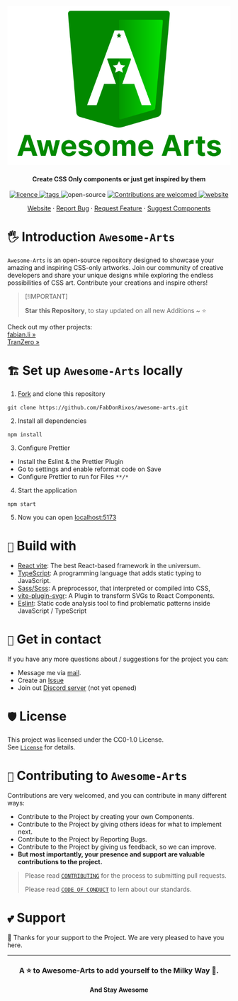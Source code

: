 <p align="center">
  <a href="https://awesome-arts.fabian.li/" target="_blank">
    <img src="https://github.com/FabDonRixos/awesome-arts/blob/master/logo/logo_with_text.svg" alt="logo" />
  </a>
</p>

<h4 align="center">Create CSS Only components or just get inspired by them</h4>

<p align="center">
  <a href="https://creativecommons.org/publicdomain/zero/1.0/" >
    <img src="https://img.shields.io/github/license/FabDonRixos/awesome-arts" alt="licence" />
  </a>

  <a href="https://github.com/FabDonRixos/awesome-arts/tags" >
    <img src="https://img.shields.io/github/v/tag/FabDonRixos/awesome-arts" alt="tags" />
  </a>

  <img src="https://badges.frapsoft.com/os/v1/open-source.svg?v=103" alt="open-source" />

  <a href="https://github.com/FabDonRixos/awesome-arts.git" >
    <img src="https://img.shields.io/badge/Contributions-are_welcomed-green.svg" alt="Contributions are welcomed" />
  </a>

  <a href="https://awesome-arts.fabian.li/" >
    <img src="https://img.shields.io/website?url=https%3A%2F%2Fawesome-arts.fabian.li" alt="website" />
  </a>
</p>

<p align="center">
    <a href="https://awesome-arts.fabian.li" target="blank">Website</a>
    ·
    <a href="https://github.com/FabDonRixos/awesome-arts/issues/new/choose">Report Bug</a>
    ·
    <a href="https://github.com/FabDonRixos/awesome-arts/issues/new/choose">Request Feature</a>
      ·
    <a href="https://github.com/FabDonRixos/awesome-arts/issues/new/choose">Suggest Components</a>
</p>

<!-- [![Stargazers over time](https://starchart.cc/FabDonRixos/awesome-arts.svg?variant=adaptive)](https://starchart.cc/FabDonRixos/awesome-arts) -->

# `🖐️` Introduction `Awesome-Arts`

`Awesome-Arts` is an open-source repository designed to showcase your amazing and inspiring CSS-only artworks. Join our
community of creative developers and share your unique designs while exploring the endless possibilities of CSS art.
Contribute your creations and inspire others!

> \[!IMPORTANT]
>
> **Star this Repository**, to stay updated on all new Additions \~ ⭐

Check out my other projects:<br/>
[fabian.li »](https://fabian.li/home)<br/>
[TranZero »](https://github.com/FabDonRixos/TranZero)

# `🏗️` Set up `Awesome-Arts` locally

1. [Fork](https://docs.github.com/en/pull-requests/collaborating-with-pull-requests/working-with-forks/fork-a-repo) and
   clone this repository

```
git clone https://github.com/FabDonRixos/awesome-arts.git
```

2. Install all dependencies

```
npm install
```

3. Configure Prettier

- Install the Eslint & the Prettier Plugin
- Go to settings and enable reformat code on Save
- Configure Prettier to run for Files `**/*`

4. Start the application

```
npm start
```

5. Now you can open [localhost:5173](http://localhost:5173/)

# `🚧` Build with

- [React vite](https://vite.dev/guide/): The best React-based framework in the universum.
- [TypeScript](https://www.typescriptlang.org/): A programming language that adds static typing to JavaScript.
- [Sass/Scss](https://sass-lang.com/guide/): A preprocessor, that interpreted or compiled into CSS,
- [vite-plugin-svgr](https://www.npmjs.com/package/vite-plugin-svgr): A Plugin to transform SVGs to React Components.
- [Eslint](https://eslint.org/): Static code analysis tool to find problematic patterns inside JavaScript / TypeScript

# `📧` Get in contact

If you have any more questions about / suggestions for the project you can:

- Message me via [mail](mailto:contact@fabian.li).
- Create an [Issue](https://github.com/FabDonRixos/awesome-arts/issues/new/choose)
- Join out [Discord server](https://discord.com/) (not yet opened)

# `🛡️` License

This project was licensed under the CC0-1.0 License.
<br />
See [`License`](LICENSE) for details.

# `🤝` Contributing to `Awesome-Arts`

Contributions are very welcomed, and you can contribute in many different ways:

- Contribute to the Project by creating your own Components.
- Contribute to the Project by giving others ideas for what to implement next.
- Contribute to the Project by Reporting Bugs.
- Contribute to the Project by giving us feedback, so we can improve.
- **But most importantly, your presence and support are valuable contributions to the project.**

> Please read [`CONTRIBUTING`](.github/CONTRIBUTING.md) for the process to submitting pull requests.
>
> Please read [`CODE OF CONDUCT`](.github/CODE_OF_CONDUCT.md) to lern about our standards.

# `💕` Support

💚 Thanks for your support to the Project. We are very pleased to have you here.

---

<h3 align="center">
  A ⭐️ to <b>Awesome-Arts</b> to add yourself to the Milky Way 🌌.
</h3>

<h4 align="center">
  And Stay Awesome
</h4>
